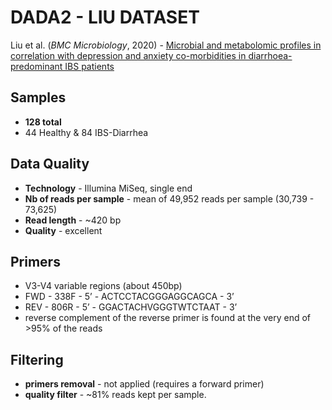 # DADA2 - LIU DATASET

Liu et al. (_BMC Microbiology_, 2020) - [Microbial and metabolomic profiles in correlation with depression and anxiety co-morbidities in diarrhoea-predominant IBS patients][1]

[1]: https://bmcmicrobiol.biomedcentral.com/articles/10.1186/s12866-020-01841-4


## Samples
- **128 total**
- 44 Healthy & 84 IBS-Diarrhea

## Data Quality
- **Technology** - Illumina MiSeq, single end
- **Nb of reads per sample** - mean of 49,952 reads per sample (30,739 - 73,625)
- **Read length** - ~420 bp
- **Quality** - excellent

## Primers
- V3-V4 variable regions (about 450bp)
- FWD - 338F - 5’ - ACTCCTACGGGAGGCAGCA - 3’
- REV -  806R - 5’ - GGACTACHVGGGTWTCTAAT - 3’
- reverse complement of the reverse primer is found at the very end of >95% of the reads

## Filtering
- **primers removal** - not applied (requires a forward primer)
- **quality filter** - ~81% reads kept per sample.